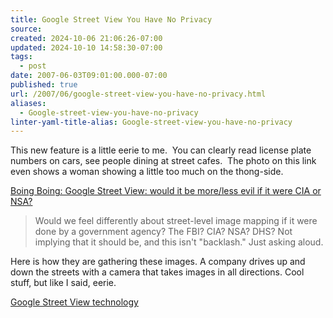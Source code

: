 ```yaml
---
title: Google Street View You Have No Privacy
source: 
created: 2024-10-06 21:06:26-07:00
updated: 2024-10-10 14:58:30-07:00
tags:
  - post
date: 2007-06-03T09:01:00.000-07:00
published: true
url: /2007/06/google-street-view-you-have-no-privacy.html
aliases:
  - Google-street-view-you-have-no-privacy
linter-yaml-title-alias: Google-street-view-you-have-no-privacy
---
```



This new feature is a little eerie to me.  You can clearly read license plate numbers on cars, see people dining at street cafes.  The photo on this link even shows a woman showing a little too much on the thong-side.  
  
[Boing Boing: Google Street View: would it be more/less evil if it were CIA or NSA?](https://www.boingboing.net/2007/06/03/google_street_view_w.html)  

> Would we feel differently about street-level image mapping if it were done by a government agency? The FBI? CIA? NSA? DHS? Not implying that it should be, and this isn't "backlash." Just asking aloud.  

  
  
Here is how they are gathering these images. A company drives up and down the streets with a camera that takes images in all directions. Cool stuff, but like I said, eerie.  
  
[Google Street View technology](https://www.boingboing.net/2007/05/31/google_maps_zoom_her.html)
